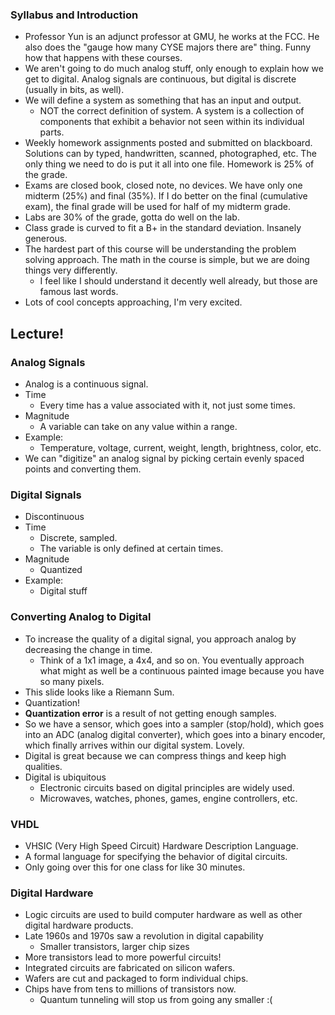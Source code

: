 ### Syllabus and Introduction
- Professor Yun is an adjunct professor at GMU, he works at the FCC. He also does the "gauge how many CYSE majors there are" thing. Funny how that happens with these courses.
- We aren't going to do much analog stuff, only enough to explain how we get to digital. Analog signals are continuous, but digital is discrete (usually in bits, as well).
- We will define a system as something that has an input and output.
	- NOT the correct definition of system. A system is a collection of components that exhibit a behavior not seen within its individual parts.
- Weekly homework assignments posted and submitted on blackboard. Solutions can by typed, handwritten, scanned, photographed, etc. The only thing we need to do is put it all into one file. Homework is 25% of the grade.
- Exams are closed book, closed note, no devices. We have only one midterm (25%) and final (35%). If I do better on the final (cumulative exam), the final grade will be used for half of my midterm grade.
- Labs are 30% of the grade, gotta do well on the lab. 
- Class grade is curved to fit a B+ in the standard deviation. Insanely generous.
- The hardest part of this course will be understanding the problem solving approach. The math in the course is simple, but we are doing things very differently.
	- I feel like I should understand it decently well already, but those are famous last words.
- Lots of cool concepts approaching, I'm very excited.

## Lecture!
### Analog Signals
- Analog is a continuous signal.
- Time
	- Every time has a value associated with it, not just some times.
- Magnitude
	- A variable can take on any value within a range.
- Example:
	- Temperature, voltage, current, weight, length, brightness, color, etc.
- We can "digitize" an analog signal by picking certain evenly spaced points and converting them.

### Digital Signals
- Discontinuous
- Time
	- Discrete, sampled.
	- The variable is only defined at certain times.
- Magnitude 
	- Quantized
- Example:
	- Digital stuff

### Converting Analog to Digital
- To increase the quality of a digital signal, you approach analog by decreasing the change in time.
	- Think of a 1x1 image, a 4x4, and so on. You eventually approach what might as well be a continuous painted image because you have so many pixels.
- This slide looks like a Riemann Sum. 
- Quantization!
- **Quantization error** is a result of not getting enough samples.
- So we have a sensor, which goes into a sampler (stop/hold), which goes into an ADC (analog digital converter), which goes into a binary encoder, which finally arrives within our digital system. Lovely.
- Digital is great because we can compress things and keep high qualities.
- Digital is ubiquitous
	- Electronic circuits based on digital principles are widely used.
	- Microwaves, watches, phones, games, engine controllers, etc.

### VHDL
- VHSIC (Very High Speed Circuit) Hardware Description Language.
- A formal language for specifying the behavior of digital circuits.
- Only going over this for one class for like 30 minutes.

### Digital Hardware
- Logic circuits are used to build computer hardware as well as other digital hardware products.
- Late 1960s and 1970s saw a revolution in digital capability
	- Smaller transistors, larger chip sizes
- More transistors lead to more powerful circuits!
- Integrated circuits are fabricated on silicon wafers.
- Wafers are cut and packaged to form individual chips.
- Chips have from tens to millions of transistors now.
	- Quantum tunneling will stop us from going any smaller :(
